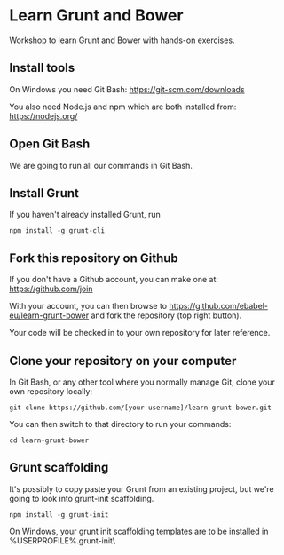 # Learn Grunt and Bower

Workshop to learn Grunt and Bower with hands-on exercises.


## Install tools

On Windows you need Git Bash: https://git-scm.com/downloads

You also need Node.js and npm which are both installed from: https://nodejs.org/

## Open Git Bash

We are going to run all our commands in Git Bash.

## Install Grunt

If you haven't already installed Grunt, run

```
npm install -g grunt-cli
```

## Fork this repository on Github

If you don't have a Github account, you can make one at: https://github.com/join

With your account, you can then browse to https://github.com/ebabel-eu/learn-grunt-bower and fork the repository (top right button).

Your code will be checked in to your own repository for later reference.

## Clone your repository on your computer

In Git Bash, or any other tool where you normally manage Git, clone your own repository locally:

```
git clone https://github.com/[your username]/learn-grunt-bower.git
```

You can then switch to that directory to run your commands:

```
cd learn-grunt-bower
```

## Grunt scaffolding

It's possibly to copy paste your Grunt from an existing project, but we're going to look into grunt-init scaffolding.

```
npm install -g grunt-init
```

On Windows, your grunt init scaffolding templates are to be installed in %USERPROFILE%\.grunt-init\





